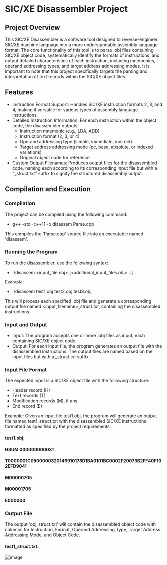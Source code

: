 # SIC/XE Disassembler Project

## Project Overview
This SIC/XE Disassembler is a software tool designed to reverse-engineer SIC/XE machine language into a more understandable assembly language format. The core functionality of this tool is to parse .obj files containing SIC/XE object code, systematically identify the formats of instructions, and output detailed characteristics of each instruction, including mnemonics, operand addressing types, and target address addressing modes. It is important to note that this project specifically targets the parsing and interpretation of text records within the SIC/XE object files.

## Features
- Instruction Format Support: Handles SIC/XE instruction formats 2, 3, and 4, making it versatile for various types of assembly language instructions.
- Detailed Instruction Information: For each instruction within the object code, the disassembler outputs:
    - Instruction mnemonic (e.g., LDA, ADD)
    - Instruction format (2, 3, or 4)
    - Operand addressing type (simple, immediate, indirect)
    - Target address addressing mode (pc, base, absolute, or indexed variations)
    - Original object code for reference
- Custom Output Filenames: Produces output files for the disassembled code, naming each according to its corresponding input file but with a "_struct.txt" suffix to signify the structured disassembly output.

## Compilation and Execution

### Compilation
The project can be compiled using the following command:

- g++ -std=c++11 -o disassem Parse.cpp

This compiles the 'Parse.cpp' source file into an executable named 'disassem'.

### Running the Program
To run the disassembler, use the following syntax:

- ./disassem <input_file.obj> [<additional_input_files.obj>...]

Example:
- ./disassem test1.obj test2.obj test3.obj

This will process each specified .obj file and generate a corresponding output file named <input_filename>_struct.txt, containing the disassembled instructions.

### Input and Output
- Input: The program accepts one or more .obj files as input, each containing SIC/XE object code.
- Output: For each input file, the program generates an output file with the disassembled instructions. The output files are named based on the input files but with a _struct.txt suffix.

### Input File Format
The expected input is a SIC/XE object file with the following structure:
- Header record (H)
- Text records (T)
- Modification records (M), if any
- End record (E)

Example:
Given an input file test1.obj, the program will generate an output file named test1_struct.txt with the disassembled SIC/XE instructions formatted as specified by the project requirements.
#### test1.obj:
#### HSUM 000000000031
#### T0000001C0500000320146910178D1BA0101BC0002F20073B2FF40F102EFD9041
#### M00000705
#### M00001705
#### E000000

### Output File
The output 'obj_struct.txt' will contain the disassembled object code with columns for Instruction, Format, Operand Addressing Type, Target Address Addressing Mode, and Object Code.

#### test1_struct.txt:
![image](https://github.com/subomb/SICXE-Disassembler/assets/119646112/a2f361ab-1802-4be8-945f-6509676e4ace)
